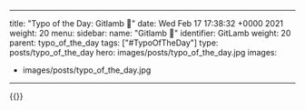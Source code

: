 
---
title: "Typo of the Day: Gitlamb 🐑"
date: Wed Feb 17 17:38:32 +0000 2021
weight: 20
menu:
  sidebar:
    name: "Gitlamb 🐑"
    identifier: GitLamb
    weight: 20
    parent: typo_of_the_day
tags: ["#TypoOfTheDay"]
type: posts/typo_of_the_day
hero: images/posts/typo_of_the_day.jpg
images:
- images/posts/typo_of_the_day.jpg
---


{{<x user="mariatta" id="1362094090708422657">}}

